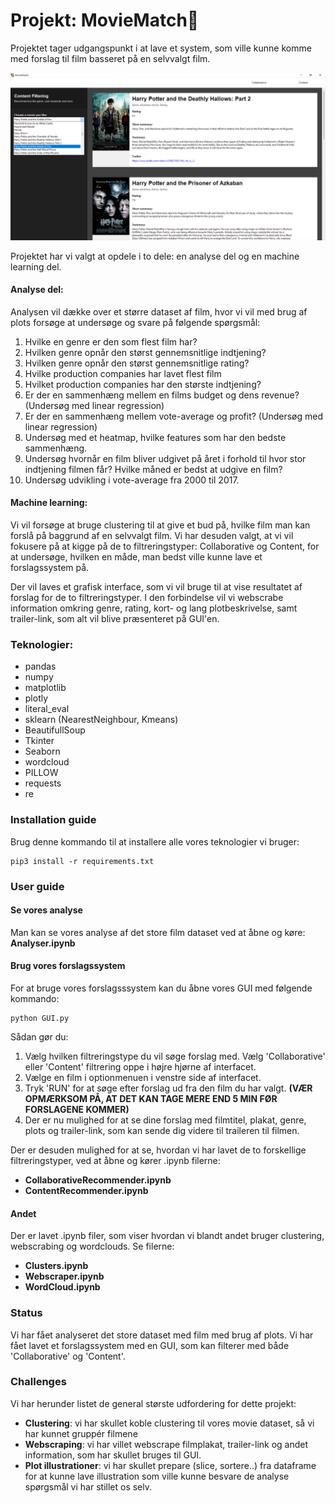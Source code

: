 # Projekt: MovieMatch🎥
Projektet tager udgangspunkt i at lave et system, som ville kunne komme med forslag til film basseret på en selvvalgt film.

![](images/GUI.png)

Projektet har vi valgt at opdele i to dele: en analyse del og en machine learning del.

#### Analyse del:
Analysen vil dække over et større dataset af film, hvor vi vil med brug af plots forsøge at undersøge og svare på følgende spørgsmål:

1. Hvilke en genre er den som flest film har?
2. Hvilken genre opnår den størst gennemsnitlige indtjening?
3. Hvilken genre opnår den størst gennemsnitlige rating?
4. Hvilke production companies har lavet flest film
5. Hvilket production companies har den største indtjening?
6. Er der en sammenhæng mellem en films budget og dens revenue? (Undersøg med linear regression)
7. Er der en sammenhæng mellem vote-average og profit? (Undersøg med linear regression)
8. Undersøg med et heatmap, hvilke features som har den bedste sammenhæng.
9. Undersøg hvornår en film bliver udgivet på året i forhold til hvor stor indtjening filmen får? Hvilke måned er bedst at udgive en film?
10. Undersøg udvikling i vote-average fra 2000 til 2017.

#### Machine learning:
Vi vil forsøge at bruge clustering til at give et bud på, hvilke film man kan forslå på baggrund af en selvvalgt film.
Vi har desuden valgt, at vi vil fokusere på at kigge på de to filtreringstyper: Collaborative og Content, for at undersøge, hvilken en måde, man bedst ville kunne lave et forslagssystem på.

Der vil laves et grafisk interface, som vi vil bruge til at vise resultatet af forslag for de to filtreringstyper. I den forbindelse vil vi webscrabe information omkring genre, rating, kort- og lang plotbeskrivelse, samt trailer-link, som alt vil blive præsenteret på GUI'en.


### Teknologier:
- pandas
- numpy
- matplotlib
- plotly
- literal_eval
- sklearn (NearestNeighbour, Kmeans)
- BeautifullSoup
- Tkinter
- Seaborn
- wordcloud
- PILLOW
- requests
- re


### Installation guide
Brug denne kommando til at installere alle vores teknologier vi bruger:

    pip3 install -r requirements.txt

### User guide
#### Se vores analyse
Man kan se vores analyse af det store film dataset ved at åbne og køre: **Analyser.ipynb**

#### Brug vores forslagssystem
For at bruge vores forslagsssystem kan du åbne vores GUI med følgende kommando:

    
    python GUI.py

Sådan gør du:
1. Vælg hvilken filtreringstype du vil søge forslag med. Vælg 'Collaborative' eller 'Content' filtrering oppe i højre hjørne af interfacet.
2. Vælge en film i optionmenuen i venstre side af interfacet.
3. Tryk 'RUN' for at søge efter forslag ud fra den film du har valgt.
**(VÆR OPMÆRKSOM PÅ, AT DET KAN TAGE MERE END 5 MIN FØR FORSLAGENE KOMMER)**
4. Der er nu mulighed for at se dine forslag med filmtitel, plakat, genre, plots og trailer-link, som kan sende dig videre til traileren til filmen.

Der er desuden mulighed for at se, hvordan vi har lavet de to forskellige filtreringstyper, ved at åbne og kører .ipynb filerne: 
- **CollaborativeRecommender.ipynb**
- **ContentRecommender.ipynb**


#### Andet
Der er lavet .ipynb filer, som viser hvordan vi blandt andet bruger clustering, webscrabing og wordclouds. Se filerne:
- **Clusters.ipynb**
- **Webscraper.ipynb**
- **WordCloud.ipynb**

### Status
Vi har fået analyseret det store dataset med film med brug af plots. 
Vi har fået lavet et forslagssystem med en GUI, som kan filterer med både 'Collaborative' og 'Content'.

### Challenges
Vi har herunder listet de general største udfordering for dette projekt:
- **Clustering**: vi har skullet koble clustering til vores movie dataset, så vi har kunnet gruppér filmene
- **Webscraping**: vi har villet webscrape filmplakat, trailer-link og andet information, som har skullet bruges til GUI. 
- **Plot illustrationer**: vi har skullet prepare (slice, sortere..) fra dataframe for at kunne lave illustration som ville kunne besvare de analyse spørgsmål vi har stillet os selv.